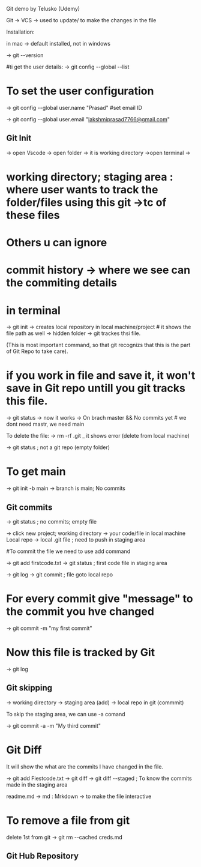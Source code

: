 Git demo by Telusko  (Udemy)

Git -> VCS -> used to update/ to make the changes in the file

Installation:

in mac -> default installed, not in windows

-> git --version

#ti get the user details:
-> git config --global --list

# To set the user configuration

-> git config  --global user.name "Prasad"
#set email ID

-> git config  --global user.email "lakshmiprasad7766@gmail.com"


## Git Init

-> open Vscode
-> open folder  -> it is working directory
->open terminal -> 

# working directory; staging area : where user wants to track the folder/files using this git ->tc of these files
 # Others u can ignore
# commit history -> where we see can the commiting details

# in terminal
-> git init -> creates local repository in local machine/project
           # it shows the file path as well -> hidden folder -> git trackes  thsi file.

(This is most important command, so that git recognizs that this is the part of Git Repo to take care).

# if you work in file and save it, it won't save in Git repo untill you git tracks this file.

->  git status -> now it works -> On brach master && No commits yet
                # we dont need mastr, we need main

To delete the file:
-> rm -rf .git  _ it shows error (delete from local machine)

-> git status  ; not a git repo (empty folder)

# To get main 

-> git init -b main  -> branch is main; No commits




## Git commits

-> git status ; no commits; empty file

-> click new project;
working directory -> your code/file in local machine
Local repo -> local .git file ;
need to push in staging area

#To commit the file we need to use add command

-> git add firstcode.txt
-> git status ; first code file in staging area

-> git log
-> git commit ; file goto local repo

# For every	commit give "message" to the commit you hve changed

-> git commit -m "my first commit"

# Now this file is tracked by Git
-> git log


## Git skipping

-> working directory -> staging area (add) -> local repo in git (commmit) 

To skip the staging area, we can use -a comand

-> git commit -a -m "My third commit"


# Git Diff
 It will show the what are the commits I have changed in the file.

-> git add Fiestcode.txt
-> git diff
-> git diff --staged   ; To know the commits made in the staging area


readme.md -> md : Mrkdown -> to make the file interactive

# To remove a file from git
 delete 1st from git
-> git rm --cached creds.md


## Git Hub Repository




















